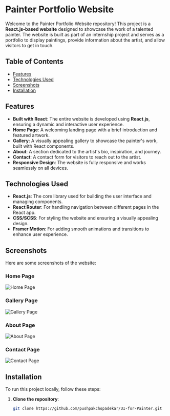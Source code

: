 # Painter Portfolio Website

Welcome to the Painter Portfolio Website repository! This project is a **React.js-based website** designed to showcase the work of a talented painter. The website is built as part of an internship project and serves as a portfolio to display paintings, provide information about the artist, and allow visitors to get in touch.

## Table of Contents

- [Features](#features)
- [Technologies Used](#technologies-used)
- [Screenshots](#screenshots)
- [Installation](#installation)


## Features

- **Built with React**: The entire website is developed using **React.js**, ensuring a dynamic and interactive user experience.
- **Home Page**: A welcoming landing page with a brief introduction and featured artwork.
- **Gallery**: A visually appealing gallery to showcase the painter's work, built with React components.
- **About**: A section dedicated to the artist's bio, inspiration, and journey.
- **Contact**: A contact form for visitors to reach out to the artist.
- **Responsive Design**: The website is fully responsive and works seamlessly on all devices.

## Technologies Used

- **React.js**: The core library used for building the user interface and managing components.
- **React Router**: For handling navigation between different pages in the React app.
- **CSS/SCSS**: For styling the website and ensuring a visually appealing design.
- **Framer Motion**: For adding smooth animations and transitions to enhance user experience.


## Screenshots

Here are some screenshots of the website:

### Home Page
![Home Page](https://github.com/user-attachments/assets/b8c199cd-79bc-4c98-a0bd-bacba3f78e07)

### Gallery Page
![Gallery Page](https://github.com/user-attachments/assets/750ba901-2228-4be4-8365-69cb40545a83)

### About Page
![About Page](https://github.com/user-attachments/assets/70674b08-a005-49c2-9ce2-4989da393789)

### Contact Page
![Contact Page](https://github.com/user-attachments/assets/28aff2b9-d4c5-4f55-9421-e2f6d91b7db3)

## Installation

To run this project locally, follow these steps:

1. **Clone the repository**:
   ```bash
   git clone https://github.com/pushpakchopadekar/UI-for-Painter.git
